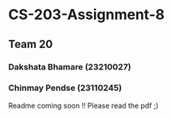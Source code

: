 # CS-203-Assignment-8
## Team 20
### Dakshata Bhamare (23210027)
### Chinmay Pendse (23110245)

Readme coming soon !! Please read the pdf ;)
